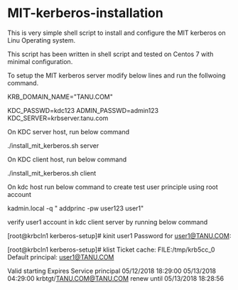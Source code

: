 # MIT-kerberos-installation
This is very simple shell script to install and configure the MIT kerberos on Linu Operating system.

This script has been written in shell script and tested on Centos 7 with minimal configuration.

To setup the MIT kerberos server modify below lines and run the follwoing command.

KRB_DOMAIN_NAME="TANU.COM"

KDC_PASSWD=kdc123
ADMIN_PASSWD=admin123
KDC_SERVER=krbserver.tanu.com

On KDC server host, run below command

./install_mit_kerberos.sh server

On KDC client host, run below command

./install_mit_kerberos.sh client

On kdc host run below command to create test user principle using root account

kadmin.local -q " addprinc -pw user123 user1"

verify user1 account in kdc client server by running below command

[root@krbcln1 kerberos-setup]# kinit user1
Password for user1@TANU.COM:

[root@krbcln1 kerberos-setup]# klist
Ticket cache: FILE:/tmp/krb5cc_0
Default principal: user1@TANU.COM

Valid starting       Expires              Service principal
05/12/2018 18:29:00  05/13/2018 04:29:00  krbtgt/TANU.COM@TANU.COM
        renew until 05/13/2018 18:28:56








